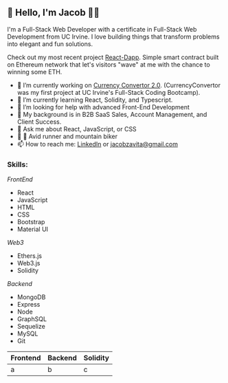 <link rel="stylesheet" href="https://cdn.jsdelivr.net/gh/devicons/devicon@v2.12.0/devicon.min.css">

## 👋 Hello, I'm Jacob  🧑‍💻

I'm a Full-Stack Web Developer with a certificate in Full-Stack Web Development from UC Irvine. I love building things that transform problems into elegant and fun solutions.

Check out my most recent project [React-Dapp](https://github.com/JacobZavita/react-dapp). Simple smart contract built on Ethereum network that let's visitors "wave" at me with the chance to winning some ETH.

- 🔭 I’m currently working on [Currency Convertor 2.0](https://github.com/JacobZavita/CurrencyConverter). (CurrencyConvertor was my first project at UC Irvine's Full-Stack Coding Bootcamp).
- 🌱 I’m currently learning React, Solidity, and Typescript.
- 🤔 I’m looking for help with advanced Front-End Development
- 💪 My background is in B2B SaaS Sales, Account Management, and Client Success.
- 💬 Ask me about React, JavaScript, or CSS
- 🏃 🚵 Avid runner and mountain biker
- 📫 How to reach me: [LinkedIn](https://www.linkedin.com/in/jacob-zavita/) or [jacobzavita@gmail.com](mailto:jacobzavita@gmail.com?subject=Hello)

### Skills:
*FrontEnd*
- React
- JavaScript
- HTML
- CSS
- Bootstrap
- Material UI

*Web3*
- Ethers.js
- Web3.js
- Solidity

*Backend*
- MongoDB
- Express
- Node
- GraphSQL
- Sequelize
- MySQL
- Git

| Frontend | Backend | Solidity |
| ----- | ----- | ----- |
| a | b | c |
